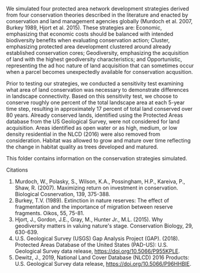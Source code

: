 We simulated four protected area network development strategies derived from four conservation theories described in the literature and enacted by conservation 
and land management agencies globally (Murdoch et al. 2007, Burkey 1989, Hjort et al. 2015). These strategies are: Economic, emphasizing that economic costs should be balanced
with intended biodiversity benefits when evaluating conservation action; Cluster, emphasizing protected area development clustered around already established conservation cores;
Geodiversity, emphasizing the acquisition of land with the highest geodiversity characteristics; and Opportunistic, representing the ad hoc nature of land acquisition that can
sometimes occur when a parcel becomes unexpectedly available for conservation acqusition.

Prior to testing our strategies, we conducted a sensitivity test examining what area of land conservation was necessary to demonstrate differences in landscape connectivity. 
Based on this sensitivity test, we choose to conserve roughly one percent of the total landscape area at each 5-year time step, resulting in approximately 17 percent of 
total land conserved over 80 years. Already conserved lands, identified using the Protected Areas database from the US Geological Survey, were not considered for land 
acquisition. Areas identified as open water or as high, medium, or low density residential in the NLCD (2016) were also removed from consideration. Habitat was allowed to 
grow and mature over time reflecting the change in habitat quality as trees developed and matured.

This folder contains information on the conservation strategies simulated.
  
Citations
1. Murdoch, W., Polasky, S., Wilson, K.A., Possingham, H.P., Kareiva, P., Shaw, R. (2007). Maximizing return on investment in conservation. Biological Cosnervation, 139, 375-388.
2. Burkey, T.V. (1989). Extinction in nature reserves: The effect of fragmentation and the importance of migration between reserve fragments. Oikos, 55, 75-81.
3. Hjort, J., Gordon, J.E., Gray, M., Hunter Jr., M.L. (2015). Why geodiversity matters in valuing nature's stage. Conservation Biology, 29, 630-639.
4. U.S. Geological Survey (USGS) Gap Analysis Project (GAP). (2018). Protected Areas Database of the United States (PAD-US): U.S. Geological Survey data release, https://doi.org/10.5066/P955KPLE.
5. Dewitz, J., 2019, National Land Cover Database (NLCD) 2016 Products: U.S. Geological Survey data release, https://doi.org/10.5066/P96HHBIE.

